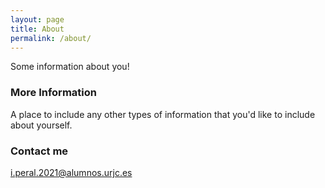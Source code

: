 ```yaml
---
layout: page
title: About
permalink: /about/
---
```


Some information about you!

### More Information

A place to include any other types of information that you'd like to include about yourself.

### Contact me

[i.peral.2021@alumnos.urjc.es](mailto:i.peral.2021@alumnos.urjc.es)
